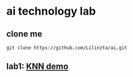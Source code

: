 # ai technology lab
## clone me
```
git clone https://github.com/Lilinzta/ai.git
```
## lab1: [KNN demo](https://github.com/Lilinzta/ai/blob/main/lab1/main.py)
